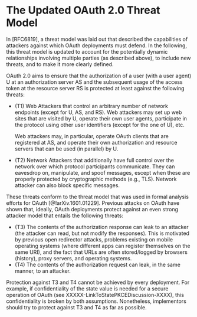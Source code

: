 # The Updated OAuth 2.0 Threat Model

In [RFC6819], a threat model was laid out that described the
capabilities of attackers against which OAuth deployments must defend.
In the following, this threat model is updated to account for the
potentially dynamic relationships involving multiple parties (as
described above), to include new threats, and to make it more clearly
defined.

OAuth 2.0 aims to ensure that the authorization of a user (with a user
agent) U at an authorization server AS and the subsequent usage of the
access token at the resource server RS is protected at least against
the following threats:

  * (T1) Web Attackers that control an arbitrary number of
    network endpoints (except for U, AS, and RS). Web attackers may
    set up web sites that are visited by U, operate their own user
    agents, participate in the protocol using other user identifiers
    (except for the one of U), etc.
    
    Web attackers may, in particular, operate OAuth clients that are
    registered at AS, and operate their own authorization and resource
    servers that can be used (in parallel) by U.
  * (T2) Network Attackers that additionally have full control over
    the network over which protocol participants communicate. They can
    eavesdrop on, manipulate, and spoof messages, escept when these
    are properly protected by cryptographic methods (e.g., TLS).
    Network attacker can also block specific messages.

These threats conform to the threat model that was used in formal
analysis efforts for OAuth [@!arXiv.1601.01229]. Previous attacks on
OAuth have shown that, ideally, OAuth deployments protect against an
even strong attacker model that entails the following threats:

<!-- the following cannot always be assumed: PKCE CC Attack -->
  * (T3) The contents of the authorization response can leak to an
    attacker (the attacker can read, but not modify the responses).
    This is motivated by previous open redirector attacks, problems
    existing on mobile operating systems (where different apps can
    register themselves on the same URI), and the fact that URLs are
    often stored/logged by browsers (history), proxy servers, and
    operating systems.
  * (T4) The contents of the authorization request can leak, in the
    same manner, to an attacker.
    
Protection against T3 and T4 cannot be achieved by every deployment.
For example, if confidentiality of the state value is needed for a
secure operation of OAuth (see XXXXX-LinkToStatePKCEDiscussion-XXXX),
this confidentiality is broken by both assumptions. Nonetheless,
implementors should try to protect against T3 and T4 as far as possible.
    
<!-- Check if we can/want to include leakage of the auth request here. Could be doable. -->
<!-- Check if we want to discuss main properties here? -->
